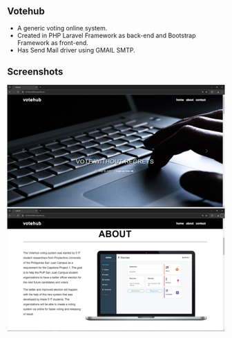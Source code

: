 ## Votehub
 * A generic voting online system.
 * Created in PHP Laravel Framework as back-end and Bootstrap Framework as front-end.
 * Has Send Mail driver using GMAIL SMTP.
## Screenshots
![alt text](https://github.com/No-Spacing/votehub/blob/main/screenshots/sc1.png)
![alt text](https://github.com/No-Spacing/votehub/blob/main/screenshots/sc2.png)
